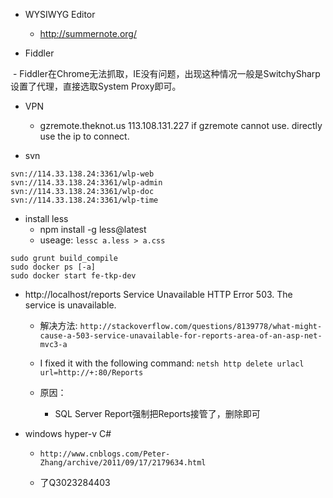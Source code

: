 - WYSIWYG Editor
  - http://summernote.org/

- Fiddler

  - Fiddler在Chrome无法抓取，IE没有问题，出现这种情况一般是SwitchySharp设置了代理，直接选取System Proxy即可。
  
- VPN
  - gzremote.theknot.us 113.108.131.227 if gzremote cannot use. directly use the ip to connect.


- svn
```
svn://114.33.138.24:3361/wlp-web
svn://114.33.138.24:3361/wlp-admin
svn://114.33.138.24:3361/wlp-doc
svn://114.33.138.24:3361/wlp-time
```

- install less
  - npm install -g less@latest
  - useage:
  ` lessc a.less > a.css `

```
sudo grunt build_compile
sudo docker ps [-a]
sudo docker start fe-tkp-dev
```

- http://localhost/reports Service Unavailable HTTP Error 503. The service is unavailable.
  - 解决方法:
  ` http://stackoverflow.com/questions/8139778/what-might-cause-a-503-service-unavailable-for-reports-area-of-an-asp-net-mvc3-a `

  - I fixed it with the following command:
  ` netsh http delete urlacl url=http://+:80/Reports `
  
  - 原因：
    - SQL Server Report强制把Reports接管了，删除即可

- windows hyper-v C#
   - `http://www.cnblogs.com/Peter-Zhang/archive/2011/09/17/2179634.html`

  - 了Q3023284403
